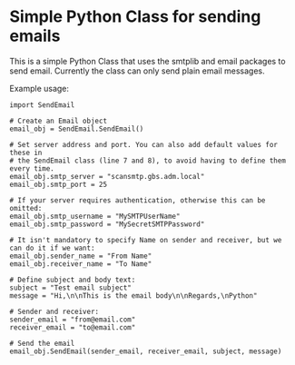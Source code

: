 # Simple Python Class for sending emails
This is a simple Python Class that uses the smtplib and email packages to send email. Currently the class can only send plain email messages.

Example usage:
```
import SendEmail

# Create an Email object
email_obj = SendEmail.SendEmail()

# Set server address and port. You can also add default values for these in
# the SendEmail class (line 7 and 8), to avoid having to define them every time.
email_obj.smtp_server = "scansmtp.gbs.adm.local"
email_obj.smtp_port = 25

# If your server requires authentication, otherwise this can be omitted:
email_obj.smtp_username = "MySMTPUserName"
email_obj.smtp_password = "MySecretSMTPPassword"

# It isn't mandatory to specify Name on sender and receiver, but we can do it if we want:
email_obj.sender_name = "From Name"
email_obj.receiver_name = "To Name"

# Define subject and body text:
subject = "Test email subject"
message = "Hi,\n\nThis is the email body\n\nRegards,\nPython"

# Sender and receiver:
sender_email = "from@email.com"
receiver_email = "to@email.com"

# Send the email
email_obj.SendEmail(sender_email, receiver_email, subject, message)

```

